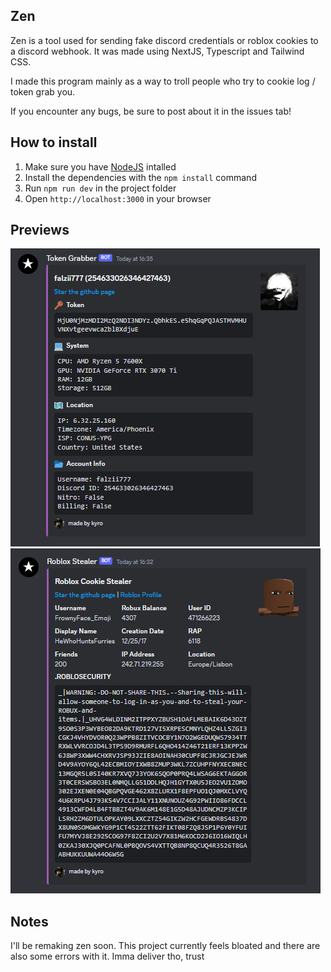 ## Zen
Zen is a tool used for sending fake discord credentials or roblox cookies to a discord webhook. It was made using NextJS, Typescript and Tailwind CSS.

I made this program mainly as a way to troll people who try to cookie log / token grab you. 

If you encounter any bugs, be sure to post about it in the issues tab!

## How to install
1. Make sure you have [NodeJS](https://nodejs.org/en) intalled
2. Install the dependencies with the `npm install` command
3. Run `npm run dev` in the project folder
4. Open `http://localhost:3000` in your browser

## Previews
![image](https://raw.githubusercontent.com/damnkyro/zen/main/public/showcase/discord.png)
![image](https://raw.githubusercontent.com/damnkyro/zen/main/public/showcase/roblox.png)

## Notes
I'll be remaking zen soon. This project currently feels bloated and there are also some errors with it. Imma deliver tho, trust
